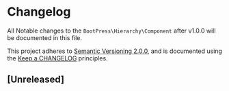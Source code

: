 # Changelog

All Notable changes to the `BootPress\Hierarchy\Component` after v1.0.0 will be documented in this file.

This project adheres to [Semantic Versioning 2.0.0](http://semver.org/spec/v2.0.0.html), and is documented using the [Keep a CHANGELOG](http://keepachangelog.com/) principles.

## [Unreleased]
